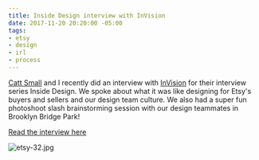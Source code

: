 ```yaml
---
title: Inside Design interview with InVision
date: 2017-11-20 20:20:00 -05:00
tags:
- etsy
- design
- irl
- process
---
```


[Catt Small](http://cattsmall.com) and I recently did an interview with [InVision](https://www.invisionapp.com/blog) for their interview series Inside Design. We spoke about what it was like designing for Etsy's buyers and sellers and our design team culture. We also had a super fun photoshoot slash brainstorming session with our design teammates in Brooklyn Bridge Park!

[Read the interview here](https://www.invisionapp.com/blog/inside-design-etsy/)

![etsy-32.jpg](/uploads/etsy-32.jpg)
